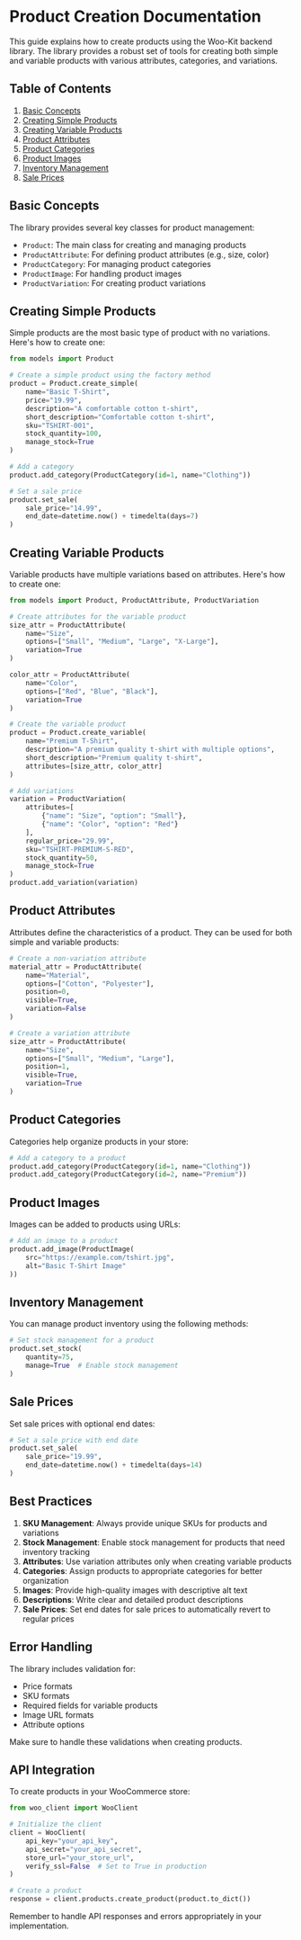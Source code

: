 # Product Creation Documentation

This guide explains how to create products using the Woo-Kit backend library. The library provides a robust set of tools for creating both simple and variable products with various attributes, categories, and variations.

## Table of Contents
1. [Basic Concepts](#basic-concepts)
2. [Creating Simple Products](#creating-simple-products)
3. [Creating Variable Products](#creating-variable-products)
4. [Product Attributes](#product-attributes)
5. [Product Categories](#product-categories)
6. [Product Images](#product-images)
7. [Inventory Management](#inventory-management)
8. [Sale Prices](#sale-prices)

## Basic Concepts

The library provides several key classes for product management:

- `Product`: The main class for creating and managing products
- `ProductAttribute`: For defining product attributes (e.g., size, color)
- `ProductCategory`: For managing product categories
- `ProductImage`: For handling product images
- `ProductVariation`: For creating product variations

## Creating Simple Products

Simple products are the most basic type of product with no variations. Here's how to create one:

```python
from models import Product

# Create a simple product using the factory method
product = Product.create_simple(
    name="Basic T-Shirt",
    price="19.99",
    description="A comfortable cotton t-shirt",
    short_description="Comfortable cotton t-shirt",
    sku="TSHIRT-001",
    stock_quantity=100,
    manage_stock=True
)

# Add a category
product.add_category(ProductCategory(id=1, name="Clothing"))

# Set a sale price
product.set_sale(
    sale_price="14.99",
    end_date=datetime.now() + timedelta(days=7)
)
```

## Creating Variable Products

Variable products have multiple variations based on attributes. Here's how to create one:

```python
from models import Product, ProductAttribute, ProductVariation

# Create attributes for the variable product
size_attr = ProductAttribute(
    name="Size",
    options=["Small", "Medium", "Large", "X-Large"],
    variation=True
)

color_attr = ProductAttribute(
    name="Color",
    options=["Red", "Blue", "Black"],
    variation=True
)

# Create the variable product
product = Product.create_variable(
    name="Premium T-Shirt",
    description="A premium quality t-shirt with multiple options",
    short_description="Premium quality t-shirt",
    attributes=[size_attr, color_attr]
)

# Add variations
variation = ProductVariation(
    attributes=[
        {"name": "Size", "option": "Small"},
        {"name": "Color", "option": "Red"}
    ],
    regular_price="29.99",
    sku="TSHIRT-PREMIUM-S-RED",
    stock_quantity=50,
    manage_stock=True
)
product.add_variation(variation)
```

## Product Attributes

Attributes define the characteristics of a product. They can be used for both simple and variable products:

```python
# Create a non-variation attribute
material_attr = ProductAttribute(
    name="Material",
    options=["Cotton", "Polyester"],
    position=0,
    visible=True,
    variation=False
)

# Create a variation attribute
size_attr = ProductAttribute(
    name="Size",
    options=["Small", "Medium", "Large"],
    position=1,
    visible=True,
    variation=True
)
```

## Product Categories

Categories help organize products in your store:

```python
# Add a category to a product
product.add_category(ProductCategory(id=1, name="Clothing"))
product.add_category(ProductCategory(id=2, name="Premium"))
```

## Product Images

Images can be added to products using URLs:

```python
# Add an image to a product
product.add_image(ProductImage(
    src="https://example.com/tshirt.jpg",
    alt="Basic T-Shirt Image"
))
```

## Inventory Management

You can manage product inventory using the following methods:

```python
# Set stock management for a product
product.set_stock(
    quantity=75,
    manage=True  # Enable stock management
)
```

## Sale Prices

Set sale prices with optional end dates:

```python
# Set a sale price with end date
product.set_sale(
    sale_price="19.99",
    end_date=datetime.now() + timedelta(days=14)
)
```

## Best Practices

1. **SKU Management**: Always provide unique SKUs for products and variations
2. **Stock Management**: Enable stock management for products that need inventory tracking
3. **Attributes**: Use variation attributes only when creating variable products
4. **Categories**: Assign products to appropriate categories for better organization
5. **Images**: Provide high-quality images with descriptive alt text
6. **Descriptions**: Write clear and detailed product descriptions
7. **Sale Prices**: Set end dates for sale prices to automatically revert to regular prices

## Error Handling

The library includes validation for:
- Price formats
- SKU formats
- Required fields for variable products
- Image URL formats
- Attribute options

Make sure to handle these validations when creating products.

## API Integration

To create products in your WooCommerce store:

```python
from woo_client import WooClient

# Initialize the client
client = WooClient(
    api_key="your_api_key",
    api_secret="your_api_secret",
    store_url="your_store_url",
    verify_ssl=False  # Set to True in production
)

# Create a product
response = client.products.create_product(product.to_dict())
```

Remember to handle API responses and errors appropriately in your implementation. 